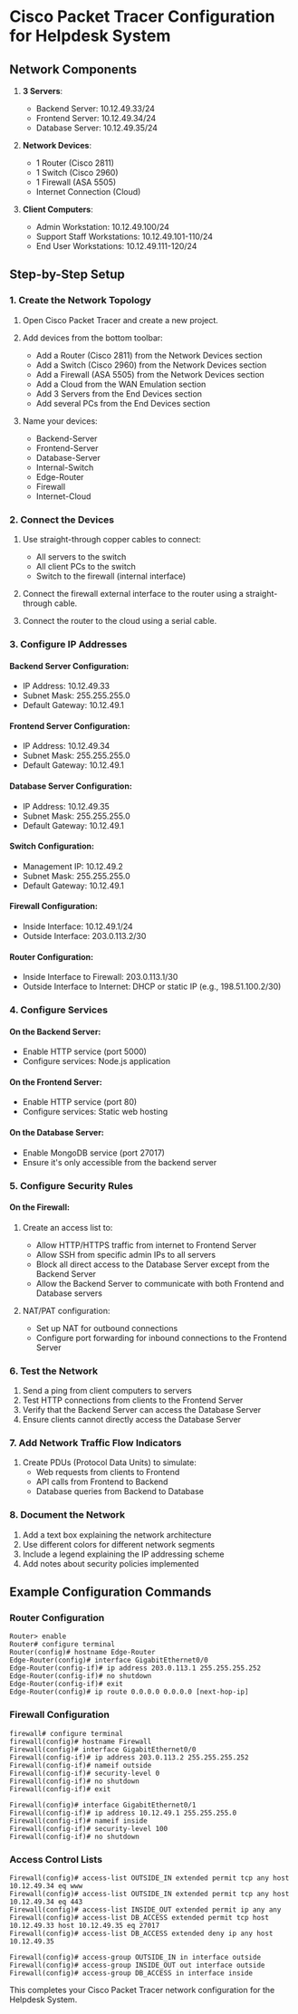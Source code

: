 # Cisco Packet Tracer Configuration for Helpdesk System

## Network Components

1. **3 Servers**:
   - Backend Server: 10.12.49.33/24
   - Frontend Server: 10.12.49.34/24
   - Database Server: 10.12.49.35/24

2. **Network Devices**:
   - 1 Router (Cisco 2811)
   - 1 Switch (Cisco 2960)
   - 1 Firewall (ASA 5505)
   - Internet Connection (Cloud)

3. **Client Computers**:
   - Admin Workstation: 10.12.49.100/24
   - Support Staff Workstations: 10.12.49.101-110/24
   - End User Workstations: 10.12.49.111-120/24

## Step-by-Step Setup

### 1. Create the Network Topology

1. Open Cisco Packet Tracer and create a new project.

2. Add devices from the bottom toolbar:
   - Add a Router (Cisco 2811) from the Network Devices section
   - Add a Switch (Cisco 2960) from the Network Devices section
   - Add a Firewall (ASA 5505) from the Network Devices section
   - Add a Cloud from the WAN Emulation section
   - Add 3 Servers from the End Devices section
   - Add several PCs from the End Devices section

3. Name your devices:
   - Backend-Server
   - Frontend-Server
   - Database-Server
   - Internal-Switch
   - Edge-Router
   - Firewall
   - Internet-Cloud

### 2. Connect the Devices

1. Use straight-through copper cables to connect:
   - All servers to the switch
   - All client PCs to the switch
   - Switch to the firewall (internal interface)

2. Connect the firewall external interface to the router using a straight-through cable.

3. Connect the router to the cloud using a serial cable.

### 3. Configure IP Addresses

#### Backend Server Configuration:
- IP Address: 10.12.49.33
- Subnet Mask: 255.255.255.0
- Default Gateway: 10.12.49.1

#### Frontend Server Configuration:
- IP Address: 10.12.49.34
- Subnet Mask: 255.255.255.0
- Default Gateway: 10.12.49.1

#### Database Server Configuration:
- IP Address: 10.12.49.35
- Subnet Mask: 255.255.255.0
- Default Gateway: 10.12.49.1

#### Switch Configuration:
- Management IP: 10.12.49.2
- Subnet Mask: 255.255.255.0
- Default Gateway: 10.12.49.1

#### Firewall Configuration:
- Inside Interface: 10.12.49.1/24
- Outside Interface: 203.0.113.2/30

#### Router Configuration:
- Inside Interface to Firewall: 203.0.113.1/30
- Outside Interface to Internet: DHCP or static IP (e.g., 198.51.100.2/30)

### 4. Configure Services

#### On the Backend Server:
- Enable HTTP service (port 5000)
- Configure services: Node.js application

#### On the Frontend Server:
- Enable HTTP service (port 80)
- Configure services: Static web hosting

#### On the Database Server:
- Enable MongoDB service (port 27017)
- Ensure it's only accessible from the backend server

### 5. Configure Security Rules

#### On the Firewall:
1. Create an access list to:
   - Allow HTTP/HTTPS traffic from internet to Frontend Server
   - Allow SSH from specific admin IPs to all servers
   - Block all direct access to the Database Server except from the Backend Server
   - Allow the Backend Server to communicate with both Frontend and Database servers

2. NAT/PAT configuration:
   - Set up NAT for outbound connections
   - Configure port forwarding for inbound connections to the Frontend Server

### 6. Test the Network

1. Send a ping from client computers to servers
2. Test HTTP connections from clients to the Frontend Server
3. Verify that the Backend Server can access the Database Server
4. Ensure clients cannot directly access the Database Server

### 7. Add Network Traffic Flow Indicators

1. Create PDUs (Protocol Data Units) to simulate:
   - Web requests from clients to Frontend
   - API calls from Frontend to Backend
   - Database queries from Backend to Database

### 8. Document the Network

1. Add a text box explaining the network architecture
2. Use different colors for different network segments
3. Include a legend explaining the IP addressing scheme
4. Add notes about security policies implemented

## Example Configuration Commands

### Router Configuration

```
Router> enable
Router# configure terminal
Router(config)# hostname Edge-Router
Edge-Router(config)# interface GigabitEthernet0/0
Edge-Router(config-if)# ip address 203.0.113.1 255.255.255.252
Edge-Router(config-if)# no shutdown
Edge-Router(config-if)# exit
Edge-Router(config)# ip route 0.0.0.0 0.0.0.0 [next-hop-ip]
```

### Firewall Configuration

```
firewall# configure terminal
firewall(config)# hostname Firewall
Firewall(config)# interface GigabitEthernet0/0
Firewall(config-if)# ip address 203.0.113.2 255.255.255.252
Firewall(config-if)# nameif outside
Firewall(config-if)# security-level 0
Firewall(config-if)# no shutdown
Firewall(config-if)# exit

Firewall(config)# interface GigabitEthernet0/1
Firewall(config-if)# ip address 10.12.49.1 255.255.255.0
Firewall(config-if)# nameif inside
Firewall(config-if)# security-level 100
Firewall(config-if)# no shutdown
```

### Access Control Lists

```
Firewall(config)# access-list OUTSIDE_IN extended permit tcp any host 10.12.49.34 eq www
Firewall(config)# access-list OUTSIDE_IN extended permit tcp any host 10.12.49.34 eq 443
Firewall(config)# access-list INSIDE_OUT extended permit ip any any
Firewall(config)# access-list DB_ACCESS extended permit tcp host 10.12.49.33 host 10.12.49.35 eq 27017
Firewall(config)# access-list DB_ACCESS extended deny ip any host 10.12.49.35

Firewall(config)# access-group OUTSIDE_IN in interface outside
Firewall(config)# access-group INSIDE_OUT out interface outside
Firewall(config)# access-group DB_ACCESS in interface inside
```

This completes your Cisco Packet Tracer network configuration for the Helpdesk System.
